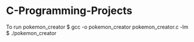 # C-Programming-Projects
To run pokemon_creator
$ gcc -o pokemon_creator pokemon_creator.c -lm
$ ./pokemon_creator
